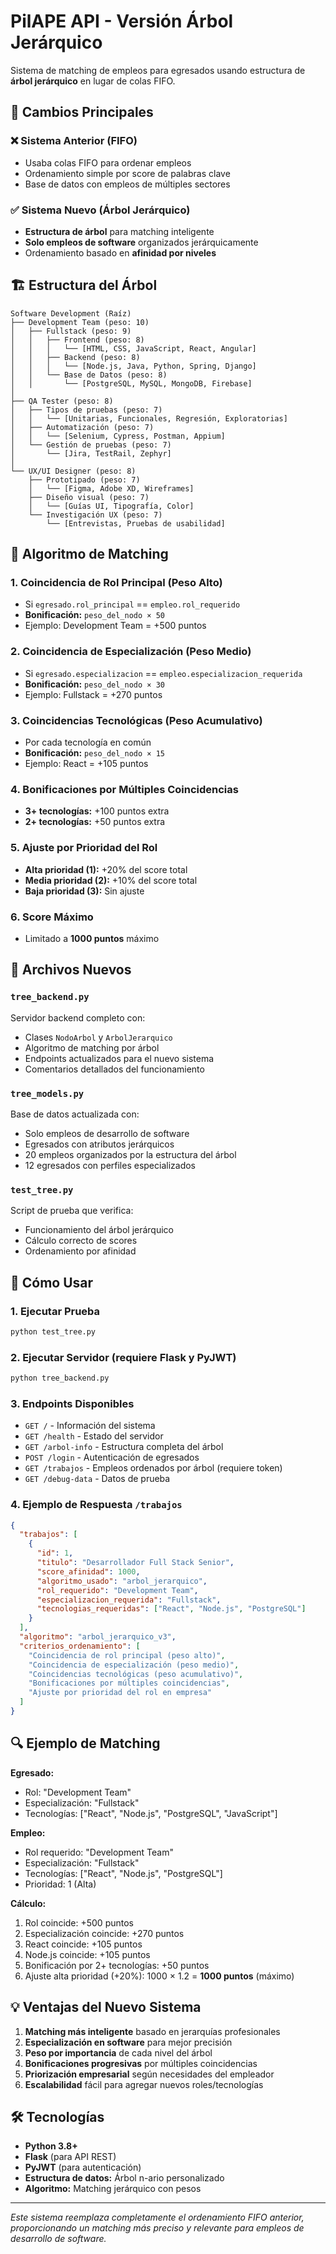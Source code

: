 # PilAPE API - Versión Árbol Jerárquico

Sistema de matching de empleos para egresados usando estructura de **árbol jerárquico** en lugar de colas FIFO.

## 🌳 Cambios Principales

### ❌ Sistema Anterior (FIFO)
- Usaba colas FIFO para ordenar empleos
- Ordenamiento simple por score de palabras clave
- Base de datos con empleos de múltiples sectores

### ✅ Sistema Nuevo (Árbol Jerárquico)
- **Estructura de árbol** para matching inteligente
- **Solo empleos de software** organizados jerárquicamente
- Ordenamiento basado en **afinidad por niveles**

## 🏗️ Estructura del Árbol

```
Software Development (Raíz)
├── Development Team (peso: 10)
│   ├── Fullstack (peso: 9)
│   │   ├── Frontend (peso: 8)
│   │   │   └── [HTML, CSS, JavaScript, React, Angular]
│   │   ├── Backend (peso: 8)
│   │   │   └── [Node.js, Java, Python, Spring, Django]
│   │   └── Base de Datos (peso: 8)
│   │       └── [PostgreSQL, MySQL, MongoDB, Firebase]
│   
├── QA Tester (peso: 8)
│   ├── Tipos de pruebas (peso: 7)
│   │   └── [Unitarias, Funcionales, Regresión, Exploratorias]
│   ├── Automatización (peso: 7)
│   │   └── [Selenium, Cypress, Postman, Appium]
│   └── Gestión de pruebas (peso: 7)
│       └── [Jira, TestRail, Zephyr]
│
└── UX/UI Designer (peso: 8)
    ├── Prototipado (peso: 7)
    │   └── [Figma, Adobe XD, Wireframes]
    ├── Diseño visual (peso: 7)
    │   └── [Guías UI, Tipografía, Color]
    └── Investigación UX (peso: 7)
        └── [Entrevistas, Pruebas de usabilidad]
```

## 🧮 Algoritmo de Matching

### 1. **Coincidencia de Rol Principal** (Peso Alto)
- Si `egresado.rol_principal` == `empleo.rol_requerido`
- **Bonificación:** `peso_del_nodo × 50`
- Ejemplo: Development Team = +500 puntos

### 2. **Coincidencia de Especialización** (Peso Medio)
- Si `egresado.especializacion` == `empleo.especializacion_requerida`
- **Bonificación:** `peso_del_nodo × 30`
- Ejemplo: Fullstack = +270 puntos

### 3. **Coincidencias Tecnológicas** (Peso Acumulativo)
- Por cada tecnología en común
- **Bonificación:** `peso_del_nodo × 15`
- Ejemplo: React = +105 puntos

### 4. **Bonificaciones por Múltiples Coincidencias**
- **3+ tecnologías:** +100 puntos extra
- **2+ tecnologías:** +50 puntos extra

### 5. **Ajuste por Prioridad del Rol**
- **Alta prioridad (1):** +20% del score total
- **Media prioridad (2):** +10% del score total
- **Baja prioridad (3):** Sin ajuste

### 6. **Score Máximo**
- Limitado a **1000 puntos** máximo

## 📁 Archivos Nuevos

### `tree_backend.py`
Servidor backend completo con:
- Clases `NodoArbol` y `ArbolJerarquico` 
- Algoritmo de matching por árbol
- Endpoints actualizados para el nuevo sistema
- Comentarios detallados del funcionamiento

### `tree_models.py`
Base de datos actualizada con:
- Solo empleos de desarrollo de software
- Egresados con atributos jerárquicos
- 20 empleos organizados por la estructura del árbol
- 12 egresados con perfiles especializados

### `test_tree.py`
Script de prueba que verifica:
- Funcionamiento del árbol jerárquico
- Cálculo correcto de scores
- Ordenamiento por afinidad

## 🚀 Cómo Usar

### 1. Ejecutar Prueba
```bash
python test_tree.py
```

### 2. Ejecutar Servidor (requiere Flask y PyJWT)
```bash
python tree_backend.py
```

### 3. Endpoints Disponibles

- `GET /` - Información del sistema
- `GET /health` - Estado del servidor  
- `GET /arbol-info` - Estructura completa del árbol
- `POST /login` - Autenticación de egresados
- `GET /trabajos` - Empleos ordenados por árbol (requiere token)
- `GET /debug-data` - Datos de prueba

### 4. Ejemplo de Respuesta `/trabajos`
```json
{
  "trabajos": [
    {
      "id": 1,
      "titulo": "Desarrollador Full Stack Senior",
      "score_afinidad": 1000,
      "algoritmo_usado": "arbol_jerarquico",
      "rol_requerido": "Development Team",
      "especializacion_requerida": "Fullstack",
      "tecnologias_requeridas": ["React", "Node.js", "PostgreSQL"]
    }
  ],
  "algoritmo": "arbol_jerarquico_v3",
  "criterios_ordenamiento": [
    "Coincidencia de rol principal (peso alto)",
    "Coincidencia de especialización (peso medio)",
    "Coincidencias tecnológicas (peso acumulativo)",
    "Bonificaciones por múltiples coincidencias",
    "Ajuste por prioridad del rol en empresa"
  ]
}
```

## 🔍 Ejemplo de Matching

**Egresado:**
- Rol: "Development Team"
- Especialización: "Fullstack"  
- Tecnologías: ["React", "Node.js", "PostgreSQL", "JavaScript"]

**Empleo:**
- Rol requerido: "Development Team"
- Especialización: "Fullstack"
- Tecnologías: ["React", "Node.js", "PostgreSQL"]
- Prioridad: 1 (Alta)

**Cálculo:**
1. Rol coincide: +500 puntos
2. Especialización coincide: +270 puntos  
3. React coincide: +105 puntos
4. Node.js coincide: +105 puntos
5. Bonificación por 2+ tecnologías: +50 puntos
6. Ajuste alta prioridad (+20%): 1000 × 1.2 = **1000 puntos** (máximo)

## 💡 Ventajas del Nuevo Sistema

1. **Matching más inteligente** basado en jerarquías profesionales
2. **Especialización en software** para mejor precisión
3. **Peso por importancia** de cada nivel del árbol
4. **Bonificaciones progresivas** por múltiples coincidencias
5. **Priorización empresarial** según necesidades del empleador
6. **Escalabilidad** fácil para agregar nuevos roles/tecnologías

## 🛠️ Tecnologías

- **Python 3.8+**
- **Flask** (para API REST)
- **PyJWT** (para autenticación)
- **Estructura de datos:** Árbol n-ario personalizado
- **Algoritmo:** Matching jerárquico con pesos

---

*Este sistema reemplaza completamente el ordenamiento FIFO anterior, proporcionando un matching más preciso y relevante para empleos de desarrollo de software.*
